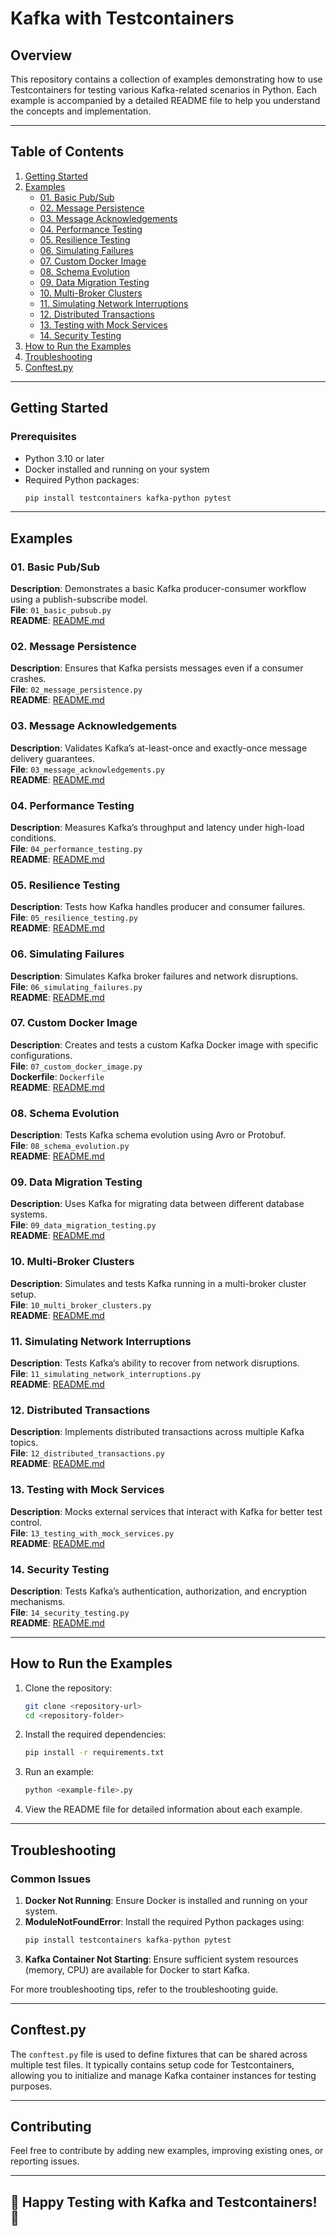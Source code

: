 # **Kafka with Testcontainers**

## **Overview**
This repository contains a collection of examples demonstrating how to use Testcontainers for testing various Kafka-related scenarios in Python. Each example is accompanied by a detailed README file to help you understand the concepts and implementation.

---

## **Table of Contents**
1. [Getting Started](#getting-started)
2. [Examples](#examples)
    - [01. Basic Pub/Sub](#01-basic-pub-sub)
    - [02. Message Persistence](#02-message-persistence)
    - [03. Message Acknowledgements](#03-message-acknowledgements)
    - [04. Performance Testing](#04-performance-testing)
    - [05. Resilience Testing](#05-resilience-testing)
    - [06. Simulating Failures](#06-simulating-failures)
    - [07. Custom Docker Image](#07-custom-docker-image)
    - [08. Schema Evolution](#08-schema-evolution)
    - [09. Data Migration Testing](#09-data-migration-testing)
    - [10. Multi-Broker Clusters](#10-multi-broker-clusters)
    - [11. Simulating Network Interruptions](#11-simulating-network-interruptions)
    - [12. Distributed Transactions](#12-distributed-transactions)
    - [13. Testing with Mock Services](#13-testing-with-mock-services)
    - [14. Security Testing](#14-security-testing)
3. [How to Run the Examples](#how-to-run-the-examples)
4. [Troubleshooting](#troubleshooting)
5. [Conftest.py](#conftestpy)

---

## **Getting Started**
### **Prerequisites**
- Python 3.10 or later
- Docker installed and running on your system
- Required Python packages:
  ```bash
  pip install testcontainers kafka-python pytest
  ```

---

## **Examples**

### 01. Basic Pub/Sub
**Description**: Demonstrates a basic Kafka producer-consumer workflow using a publish-subscribe model.  
**File**: `01_basic_pubsub.py`  
**README**: [README.md](01_basic_pubsub/README.md)

### 02. Message Persistence
**Description**: Ensures that Kafka persists messages even if a consumer crashes.  
**File**: `02_message_persistence.py`  
**README**: [README.md](02_message_persistence/README.md)

### 03. Message Acknowledgements
**Description**: Validates Kafka’s at-least-once and exactly-once message delivery guarantees.  
**File**: `03_message_acknowledgements.py`  
**README**: [README.md](03_message_acknowledgements/README.md)

### 04. Performance Testing
**Description**: Measures Kafka’s throughput and latency under high-load conditions.  
**File**: `04_performance_testing.py`  
**README**: [README.md](04_performance_testing/README.md)

### 05. Resilience Testing
**Description**: Tests how Kafka handles producer and consumer failures.  
**File**: `05_resilience_testing.py`  
**README**: [README.md](05_resilience_testing/README.md)

### 06. Simulating Failures
**Description**: Simulates Kafka broker failures and network disruptions.  
**File**: `06_simulating_failures.py`  
**README**: [README.md](06_simulating_failures/README.md)

### 07. Custom Docker Image
**Description**: Creates and tests a custom Kafka Docker image with specific configurations.  
**File**: `07_custom_docker_image.py`  
**Dockerfile**: `Dockerfile`  
**README**: [README.md](07_custom_docker_image/README.md)

### 08. Schema Evolution
**Description**: Tests Kafka schema evolution using Avro or Protobuf.  
**File**: `08_schema_evolution.py`  
**README**: [README.md](08_schema_evolution/README.md)

### 09. Data Migration Testing
**Description**: Uses Kafka for migrating data between different database systems.  
**File**: `09_data_migration_testing.py`  
**README**: [README.md](09_data_migration_testing/README.md)

### 10. Multi-Broker Clusters
**Description**: Simulates and tests Kafka running in a multi-broker cluster setup.  
**File**: `10_multi_broker_clusters.py`  
**README**: [README.md](10_multi_broker_clusters/README.md)

### 11. Simulating Network Interruptions
**Description**: Tests Kafka’s ability to recover from network disruptions.  
**File**: `11_simulating_network_interruptions.py`  
**README**: [README.md](11_simulating_network_interruptions/README.md)

### 12. Distributed Transactions
**Description**: Implements distributed transactions across multiple Kafka topics.  
**File**: `12_distributed_transactions.py`  
**README**: [README.md](12_distributed_transactions/README.md)

### 13. Testing with Mock Services
**Description**: Mocks external services that interact with Kafka for better test control.  
**File**: `13_testing_with_mock_services.py`  
**README**: [README.md](13_testing_with_mock_services/README.md)

### 14. Security Testing
**Description**: Tests Kafka’s authentication, authorization, and encryption mechanisms.  
**File**: `14_security_testing.py`  
**README**: [README.md](14_security_testing/README.md)

---

## **How to Run the Examples**

1. Clone the repository:
   ```bash
   git clone <repository-url>
   cd <repository-folder>
   ```

2. Install the required dependencies:
   ```bash
   pip install -r requirements.txt
   ```

3. Run an example:
   ```bash
   python <example-file>.py
   ```

4. View the README file for detailed information about each example.

---

## **Troubleshooting**

### Common Issues
1. **Docker Not Running**: Ensure Docker is installed and running on your system.
2. **ModuleNotFoundError**: Install the required Python packages using:
   ```bash
   pip install testcontainers kafka-python pytest
   ```
3. **Kafka Container Not Starting**: Ensure sufficient system resources (memory, CPU) are available for Docker to start Kafka.

For more troubleshooting tips, refer to the troubleshooting guide.

---

## **Conftest.py**
The `conftest.py` file is used to define fixtures that can be shared across multiple test files. It typically contains setup code for Testcontainers, allowing you to initialize and manage Kafka container instances for testing purposes.

---

## **Contributing**
Feel free to contribute by adding new examples, improving existing ones, or reporting issues.

---

## 🚀 Happy Testing with Kafka and Testcontainers! 🎉


